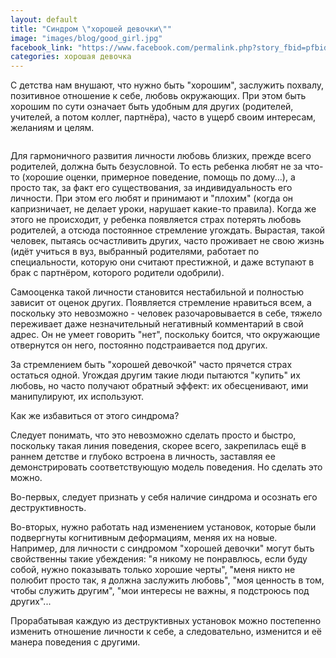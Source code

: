 ```yaml
---
layout: default
title: "Синдром \"хорошей девочки\""
image: "images/blog/good_girl.jpg"
facebook_link: "https://www.facebook.com/permalink.php?story_fbid=pfbid032aYd1scT25EEjv4qsC5ChycbuGHfgZ7U9BuPXaX9mzsyGHbHWW9K9nxMPAaHgoFjl&id=100090928022478"
categories: хорошая девочка
---
```


С детства нам внушают, что нужно быть "хорошим", заслужить похвалу, позитивное отношение к себе, любовь окружающих. При этом быть хорошим по сути означает быть удобным для других (родителей, учителей, а потом коллег, партнёра), часто в ущерб своим интересам, желаниям и целям.

<!--more-->

<img src="{{ page.image }}" alt="" class="img-fluid">


Для гармоничного развития личности любовь близких, прежде всего родителей, должна быть безусловной. То есть ребенка любят не за что-то (хорошие оценки, примерное поведение, помощь по дому...), а просто так, за факт его существования, за индивидуальность его личности. При этом его любят и принимают и "плохим" (когда он капризничает, не делает уроки, нарушает какие-то правила). Когда же этого не происходит, у ребенка появляется страх потерять любовь родителей, а отсюда постоянное стремление угождать. Вырастая, такой человек, пытаясь осчастливить других, часто проживает не свою жизнь (идёт учиться в вуз, выбранный родителями, работает по специальности, которую они считают престижной, и даже вступают в брак с партнёром, которого родители одобрили).

Самооценка такой личности становится нестабильной и полностью зависит от оценок других. Появляется стремление нравиться всем, а поскольку это невозможно - человек разочаровывается в себе, тяжело переживает даже незначительный негативный комментарий в свой адрес. Он не умеет говорить "нет", поскольку боится, что окружающие отвернутся он него, постоянно подстраивается под других.

За стремлением быть "хорошей девочкой" часто прячется страх остаться одной. Угождая другим такие люди пытаются "купить" их любовь, но часто получают обратный эффект: их обесценивают, ими манипулируют, их используют.

Как же избавиться от этого синдрома?

Следует понимать, что это невозможно сделать просто и быстро, поскольку такая линия поведения, скорее всего, закрепилась ещё в раннем детстве и глубоко встроена в личность, заставляя ее демонстрировать соответствующую модель поведения. Но сделать это можно.

Во-первых, следует признать у себя наличие синдрома и осознать его деструктивность.

Во-вторых, нужно работать над изменением установок, которые были подвергнуты когнитивным деформациям, меняя их на новые. Например, для личности с синдромом "хорошей девочки" могут быть свойственны такие убеждения: "я никому не понравлюсь, если буду собой, нужно показывать только хорошие черты", "меня никто не полюбит просто так, я должна заслужить любовь", "моя ценность в том, чтобы служить другим", "мои интересы не важны, я подстроюсь под других"...

Прорабатывая каждую из деструктивных установок можно постепенно изменить отношение личности к себе, а следовательно, изменится и её манера поведения с другими.